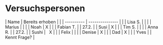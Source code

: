 # Versuchspersonen

| Name       | Bereits erhoben | |
| ---------- | --------------- | |
| Lisa S.    |                 | |
| Marius     |                 | |
| Noah       |       X         | |
| Fabian T.  |                 | 27.2. |
| Susi       |       X         | |
| Tim S.     |                 | |
| Anna R.    |                 | 27.2. |
| Sushi      |       X         | |
| Felix      |                 | |
| Denise     |       X         | |
| Dad        |       X         | |
| Yves       |                 | Kennt Frage? |
